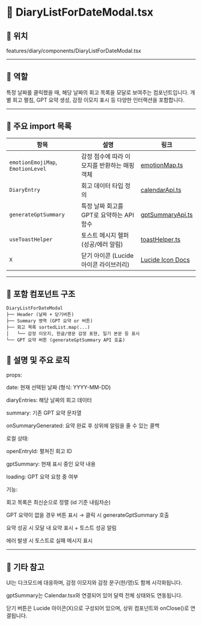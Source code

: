 # 📄 DiaryListForDateModal.tsx
## 📁 위치
features/diary/components/DiaryListForDateModal.tsx

---

## 🧭 역할
특정 날짜를 클릭했을 때, 해당 날짜의 회고 목록을 모달로 보여주는 컴포넌트입니다.
개별 회고 펼침, GPT 요약 생성, 감정 이모지 표시 등 다양한 인터랙션을 포함합니다.

---

## 🔗 주요 import 목록
| 항목                                | 설명                         | 링크                                                     |
| --------------------------------- | -------------------------- | ------------------------------------------------------ |
| `emotionEmojiMap`, `EmotionLevel` | 감정 점수에 따라 이모지를 반환하는 매핑 객체  | [emotionMap.ts](../../diary/types/emotionMap.ts.md)    |
| `DiaryEntry`                      | 회고 데이터 타입 정의               | [calendarApi.ts](../../calendar/api/calendarApi.ts.md) |
| `generateGptSummary`              | 특정 날짜 회고를 GPT로 요약하는 API 함수 | [gptSummaryApi.ts](../../gpt/api/gptSummaryApi.ts.md)  |
| `useToastHelper`                  | 토스트 메시지 헬퍼 (성공/에러 알림)      | [toastHelper.ts](../../toast/utils/toastHelper.ts.md)  |
| `X`                               | 닫기 아이콘 (Lucide 아이콘 라이브러리)  | [Lucide Icon Docs](https://lucide.dev/icons/x)         |


---

## 🧩 포함 컴포넌트 구조
```text
DiaryListForDateModal
├── Header (날짜 + 닫기버튼)
├── Summary 영역 (GPT 요약 or 버튼)
├── 회고 목록 sortedList.map(...)
│   └── 감정 이모지, 한글/영문 감정 표현, 일기 본문 등 표시
└── GPT 요약 버튼 (generateGptSummary API 호출)
```

## 📝 설명 및 주요 로직
props:

date: 현재 선택된 날짜 (형식: YYYY-MM-DD)

diaryEntries: 해당 날짜의 회고 데이터

summary: 기존 GPT 요약 문자열

onSummaryGenerated: 요약 완료 후 상위에 알림을 줄 수 있는 콜백

로컬 상태:

openEntryId: 펼쳐진 회고 ID

gptSummary: 현재 표시 중인 요약 내용

loading: GPT 요약 요청 중 여부

기능:

회고 목록은 최신순으로 정렬 (id 기준 내림차순)

GPT 요약이 없을 경우 버튼 표시 → 클릭 시 generateGptSummary 호출

요약 성공 시 모달 내 요약 표시 + 토스트 성공 알림

에러 발생 시 토스트로 실패 메시지 표시

---

## 📌 기타 참고
UI는 다크모드에 대응하며, 감정 이모지와 감정 문구(한/영)도 함께 시각화됩니다.

gptSummary는 Calendar.tsx와 연결되어 있어 달력 전체 상태와도 연동됩니다.

닫기 버튼은 Lucide 아이콘(X)으로 구성되어 있으며, 상위 컴포넌트와 onClose()로 연결됩니다.

